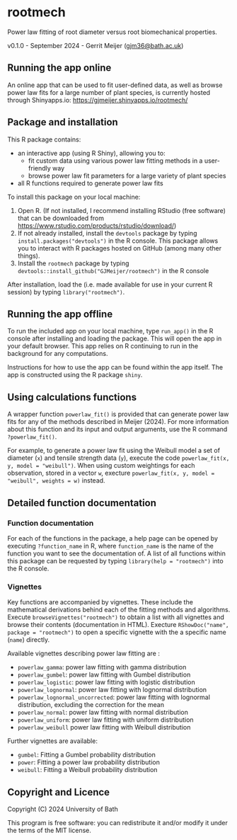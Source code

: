# rootmech

Power law fitting of root diameter versus root biomechanical properties.

v0.1.0 - September 2024 - Gerrit Meijer (<gjm36@bath.ac.uk>)


## Running the app online

An online app that can be used to fit user-defined data, as well as browse power law fits for a large number of plant species, is currently hosted through Shinyapps.io: <https://gjmeijer.shinyapps.io/rootmech/>


## Package and installation

This R package contains:

* an interactive app (using R Shiny), allowing you to:
  * fit custom data using various power law fitting methods in a user-friendly way
  * browse power law fit parameters for a large variety of plant species
* all R functions required to generate power law fits

To install this package on your local machine:

1. Open R. (If not installed, I recommend installing RStudio (free software) that can be downloaded from https://www.rstudio.com/products/rstudio/download/)
2. If not already installed, install the `devtools` package by typing `install.packages("devtools")` in the R console. This package allows you to interact with R packages hosted on GitHub (among many other things).
3. Install the `rootmech` package by typing `devtools::install_github("GJMeijer/rootmech")` in the R console

After installation, load the (i.e. made available for use in your current R session) by typing `library("rootmech")`.


## Running the app offline

To run the included app on your local machine, type `run_app()` in the R console after installing and loading the package. This will open the app in your default browser. This app relies on R continuing to run in the background for any computations.

Instructions for how to use the app can be found within the app itself. The app is constructed using the R package `shiny`.


## Using calculations functions

A wrapper function `powerlaw_fit()` is provided that can generate power law fits for any of the methods described in Meijer (2024). For more information about this function and its input and output arguments, use the R command `?powerlaw_fit()`.

For example, to generate a power law fit using the Weibull model a set of diameter (`x`) and tensile strength data (`y`), execute the code `powerlaw_fit(x, y, model = "weibull")`. When using custom weightings for each observation, stored in a vector `w`, execture `powerlaw_fit(x, y, model = "weibull", weights = w)` instead.

## Detailed function documentation

### Function documentation

For each of the functions in the package, a help page can be opened by executing `?function_name` in R, where `function_name` is the name of the function you want to see the documentation of. A list of all functions within 
this package can be requested by typing `library(help = "rootmech")` into the R console.

### Vignettes

Key functions are accompanied by vignettes. These include the mathematical 
derivations behind each of the fitting methods and algorithms. Execute `browseVignettes("rootmech")` 
to obtain a list with all vignettes and browse their contents (documentation in HTML). Execture `RShowDoc("name", package = "rootmech")` to open a specific vignette with the a specific name (`name`)  directly. 

Available vignettes describing power law fitting are :
* `powerlaw_gamma`: power law fitting with gamma distribution
* `powerlaw_gumbel`: power law fitting with Gumbel distribution
* `powerlaw_logistic`: power law fitting with logistic distribution
* `powerlaw_lognormal`: power law fitting with lognormal distribution
* `powerlaw_lognormal_uncorrected`: power law fitting with lognormal distribution, excluding the correction for the mean
* `powerlaw_normal`: power law fitting with normal distribution
* `powerlaw_uniform`: power law fitting with uniform distribution
* `powerlaw_weibull` power law fitting with Weibull distribution

Further vignettes are available:
* `gumbel`: Fitting a Gumbel probability distribution 
* `power`: Fitting a power law probability distribution
* `weibull`: Fitting a Weibull probability distribution


## Copyright and Licence

Copyright (C) 2024 University of Bath

This program is free software: you can redistribute it and/or modify it under the terms of the MIT license.
